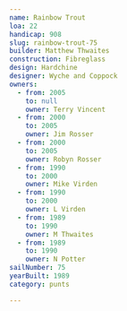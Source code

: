```yaml
---
name: Rainbow Trout
loa: 22
handicap: 908
slug: rainbow-trout-75
builder: Matthew Thwaites
construction: Fibreglass
design: Hardchine
designer: Wyche and Coppock
owners:
  - from: 2005
    to: null
    owner: Terry Vincent
  - from: 2000
    to: 2005
    owner: Jim Rosser
  - from: 2000
    to: 2005
    owner: Robyn Rosser
  - from: 1990
    to: 2000
    owner: Mike Virden
  - from: 1990
    to: 2000
    owner: L Virden
  - from: 1989
    to: 1990
    owner: M Thwaites
  - from: 1989
    to: 1990
    owner: N Potter
sailNumber: 75
yearBuilt: 1989
category: punts

---
```

